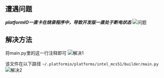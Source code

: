 ## 遭遇问题

***platformIO一直卡在烧录程序中，导致开发版一直处于断电状态***
![问题](https://pub-a25b6a83a2d846958fb63f69d07d79a5.r2.dev/PIO1.png)

## 解决方法

将main.py里的这一行注释即可
![解决1](https://pub-a25b6a83a2d846958fb63f69d07d79a5.r2.dev/PIO2.png)

该文件在以下路径
`~/.platformio/platforms/intel_mcs51/builder/main.py`
![解决2](https://pub-a25b6a83a2d846958fb63f69d07d79a5.r2.dev/PIO3.png)
